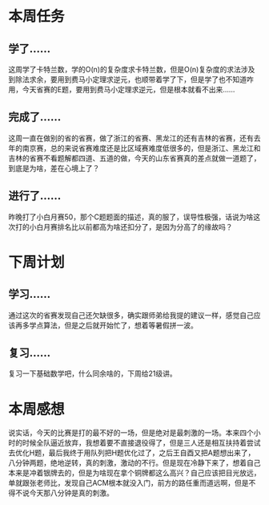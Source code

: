 # 本周任务

## 学了……

这周学了卡特兰数，学的O(n)的复杂度求卡特兰数，但是O(n)复杂度的求法涉及到除法求余，要用到费马小定理求逆元，也顺带着学了下，但是学了也不知道咋用，今天省赛的E题，要用到费马小定理求逆元，但是根本就看不出来……

## 完成了……

这周一直在做别的省的省赛，做了浙江的省赛、黑龙江的还有吉林的省赛，还有去年的南京赛，总的来说省赛难度还是比区域赛难度低很多的，但是浙江、黑龙江和吉林的省赛不看题解都四道、五道的做，今天的山东省赛真的差点就做一道题了，到底是为啥，差在心境上了？

## 进行了……

昨晚打了小白月赛50，那个C题题面的描述，真的服了，误导性极强，话说为啥这次打的小白月赛排名比以前都高为啥还扣分了，是因为分高了的缘故吗？

# 下周计划

## 学习……

通过这次的省赛发现自己还欠缺很多，确实跟师弟给我提的建议一样，感觉自己应该再多学点算法，但是之后就开始忙了，想着等暑假拼一波。

## 复习……

复习一下基础数学吧，什么同余啥的，下周给21级讲。

# 本周感想

说实话，今天的比赛是打的最不好的一场，但是绝对是最刺激的一场。本来四个小时的时候全队逼近放弃，我想着要不直接退役得了，但是三人还是相互扶持着尝试去优化H题，最后我终于用队列把H题优化过了，之后王自酉又把A题想出来了，八分钟两题，绝地逆转，真的刺激，激动的不行。但是现在冷静下来了，想着自己本来是冲着银牌去的，但是为啥现在拿个铜牌都这么高兴？自己应该把目光放远，单就跟张老师比，发现自己ACM根本就没入门，前方的路任重而道远啊，但是不得不说今天那八分钟是真的刺激。
